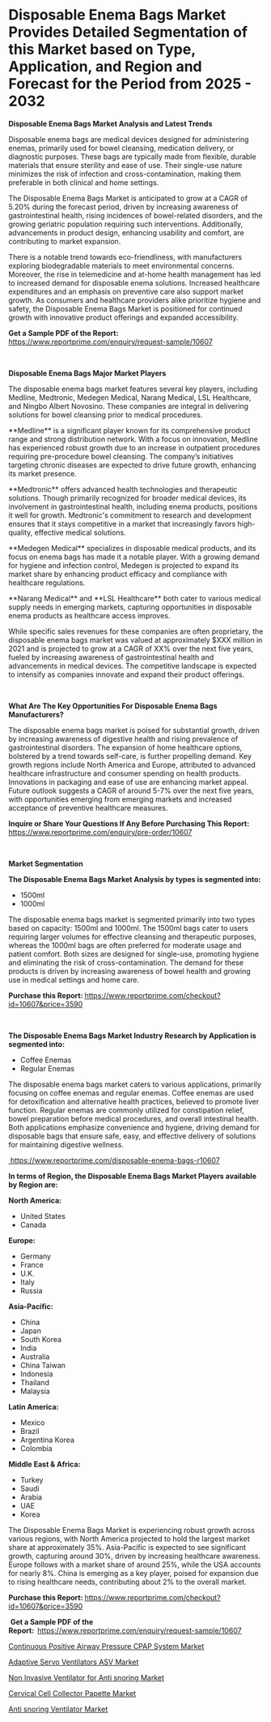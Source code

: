 <p><h1>Disposable Enema Bags Market Provides Detailed Segmentation of this Market based on Type, Application, and Region and Forecast for the Period from 2025 - 2032</h1></p><p><strong>Disposable Enema Bags Market Analysis and Latest Trends</strong></p>
<p><p>Disposable enema bags are medical devices designed for administering enemas, primarily used for bowel cleansing, medication delivery, or diagnostic purposes. These bags are typically made from flexible, durable materials that ensure sterility and ease of use. Their single-use nature minimizes the risk of infection and cross-contamination, making them preferable in both clinical and home settings.</p><p>The Disposable Enema Bags Market is anticipated to grow at a CAGR of 5.20% during the forecast period, driven by increasing awareness of gastrointestinal health, rising incidences of bowel-related disorders, and the growing geriatric population requiring such interventions. Additionally, advancements in product design, enhancing usability and comfort, are contributing to market expansion. </p><p>There is a notable trend towards eco-friendliness, with manufacturers exploring biodegradable materials to meet environmental concerns. Moreover, the rise in telemedicine and at-home health management has led to increased demand for disposable enema solutions. Increased healthcare expenditures and an emphasis on preventive care also support market growth. As consumers and healthcare providers alike prioritize hygiene and safety, the Disposable Enema Bags Market is positioned for continued growth with innovative product offerings and expanded accessibility.</p></p>
<p><strong>Get a Sample PDF of the Report:&nbsp;</strong> <a href="https://www.reportprime.com/enquiry/request-sample/10607?utm_campaign=1847&utm_medium=2&utm_source=Github&utm_content=ia&utm_term=20032025&utm_id=disposable-enema-bags">https://www.reportprime.com/enquiry/request-sample/10607</a></p>
<p>&nbsp;</p>
<p><strong>Disposable Enema Bags Major Market Players</strong></p>
<p><p>The disposable enema bags market features several key players, including Medline, Medtronic, Medegen Medical, Narang Medical, LSL Healthcare, and Ningbo Albert Novosino. These companies are integral in delivering solutions for bowel cleansing prior to medical procedures.</p><p>**Medline** is a significant player known for its comprehensive product range and strong distribution network. With a focus on innovation, Medline has experienced robust growth due to an increase in outpatient procedures requiring pre-procedure bowel cleansing. The company’s initiatives targeting chronic diseases are expected to drive future growth, enhancing its market presence.</p><p>**Medtronic** offers advanced health technologies and therapeutic solutions. Though primarily recognized for broader medical devices, its involvement in gastrointestinal health, including enema products, positions it well for growth. Medtronic's commitment to research and development ensures that it stays competitive in a market that increasingly favors high-quality, effective medical solutions.</p><p>**Medegen Medical** specializes in disposable medical products, and its focus on enema bags has made it a notable player. With a growing demand for hygiene and infection control, Medegen is projected to expand its market share by enhancing product efficacy and compliance with healthcare regulations.</p><p>**Narang Medical** and **LSL Healthcare** both cater to various medical supply needs in emerging markets, capturing opportunities in disposable enema products as healthcare access improves.</p><p>While specific sales revenues for these companies are often proprietary, the disposable enema bags market was valued at approximately $XXX million in 2021 and is projected to grow at a CAGR of XX% over the next five years, fueled by increasing awareness of gastrointestinal health and advancements in medical devices. The competitive landscape is expected to intensify as companies innovate and expand their product offerings.</p></p>
<p>&nbsp;</p>
<p><strong>What Are The Key Opportunities For Disposable Enema Bags Manufacturers?</strong></p>
<p><p>The disposable enema bags market is poised for substantial growth, driven by increasing awareness of digestive health and rising prevalence of gastrointestinal disorders. The expansion of home healthcare options, bolstered by a trend towards self-care, is further propelling demand. Key growth regions include North America and Europe, attributed to advanced healthcare infrastructure and consumer spending on health products. Innovations in packaging and ease of use are enhancing market appeal. Future outlook suggests a CAGR of around 5-7% over the next five years, with opportunities emerging from emerging markets and increased acceptance of preventive healthcare measures.</p></p>
<p><strong>Inquire or Share Your Questions If Any Before Purchasing This Report:</strong> <a href="https://www.reportprime.com/enquiry/pre-order/10607?utm_campaign=1847&utm_medium=2&utm_source=Github&utm_content=ia&utm_term=20032025&utm_id=disposable-enema-bags">https://www.reportprime.com/enquiry/pre-order/10607</a></p>
<p>&nbsp;</p>
<p><strong>Market Segmentation</strong></p>
<p><strong>The Disposable Enema Bags Market Analysis by types is segmented into:</strong></p>
<p><ul><li>1500ml</li><li>1000ml</li></ul></p>
<p><p>The disposable enema bags market is segmented primarily into two types based on capacity: 1500ml and 1000ml. The 1500ml bags cater to users requiring larger volumes for effective cleansing and therapeutic purposes, whereas the 1000ml bags are often preferred for moderate usage and patient comfort. Both sizes are designed for single-use, promoting hygiene and eliminating the risk of cross-contamination. The demand for these products is driven by increasing awareness of bowel health and growing use in medical settings and home care.</p></p>
<p><strong>Purchase this Report:&nbsp;</strong><a href="https://www.reportprime.com/checkout?id=10607&price=3590&utm_campaign=1847&utm_medium=2&utm_source=Github&utm_content=ia&utm_term=20032025&utm_id=disposable-enema-bags">https://www.reportprime.com/checkout?id=10607&price=3590</a></p>
<p>&nbsp;</p>
<p><strong>The Disposable Enema Bags Market Industry Research by Application is segmented into:</strong></p>
<p><ul><li>Coffee Enemas</li><li>Regular Enemas</li></ul></p>
<p><p>The disposable enema bags market caters to various applications, primarily focusing on coffee enemas and regular enemas. Coffee enemas are used for detoxification and alternative health practices, believed to promote liver function. Regular enemas are commonly utilized for constipation relief, bowel preparation before medical procedures, and overall intestinal health. Both applications emphasize convenience and hygiene, driving demand for disposable bags that ensure safe, easy, and effective delivery of solutions for maintaining digestive wellness.</p></p>
<p><a href="https://www.reportprime.com/disposable-enema-bags-r10607?utm_campaign=1847&utm_medium=2&utm_source=Github&utm_content=ia&utm_term=20032025&utm_id=disposable-enema-bags">&nbsp;https://www.reportprime.com/disposable-enema-bags-r10607</a></p>
<p><strong>In terms of Region, the Disposable Enema Bags Market Players available by Region are:</strong></p>
<p>
    <p> <strong> North America: </strong>
        <ul>
            <li>United States</li>
            <li>Canada</li>
        </ul>
        </p> 
    <p> <strong> Europe: </strong>
        <ul>
            <li>Germany</li>
            <li>France</li>
            <li>U.K.</li>
            <li>Italy</li>
            <li>Russia</li>
        </ul>
        </p> 
    <p> <strong> Asia-Pacific: </strong>
        <ul>
            <li>China</li>
            <li>Japan</li>
            <li>South Korea</li>
            <li>India</li>
            <li>Australia</li>
            <li>China Taiwan</li>
            <li>Indonesia</li>
            <li>Thailand</li>
            <li>Malaysia</li>
        </ul>
        </p> 
    <p> <strong> Latin America: </strong>
        <ul>
            <li>Mexico</li>
            <li>Brazil</li>
            <li>Argentina Korea</li>
            <li>Colombia</li>
        </ul>
        </p> 
    <p> <strong> Middle East & Africa: </strong>
        <ul>
            <li>Turkey</li>
            <li>Saudi</li>
            <li>Arabia</li>
            <li>UAE</li>
            <li>Korea</li>
        </ul>
    </p>
    </p>
<p><p>The Disposable Enema Bags Market is experiencing robust growth across various regions, with North America projected to hold the largest market share at approximately 35%. Asia-Pacific is expected to see significant growth, capturing around 30%, driven by increasing healthcare awareness. Europe follows with a market share of around 25%, while the USA accounts for nearly 8%. China is emerging as a key player, poised for expansion due to rising healthcare needs, contributing about 2% to the overall market.</p></p>
<p><strong>Purchase this Report: </strong><a href="https://www.reportprime.com/checkout?id=10607&price=3590&utm_campaign=1847&utm_medium=2&utm_source=Github&utm_content=ia&utm_term=20032025&utm_id=disposable-enema-bags">https://www.reportprime.com/checkout?id=10607&price=3590</a></p>
<p>&nbsp;<strong>Get a Sample PDF of the Report:&nbsp;&nbsp;</strong><a href="https://www.reportprime.com/enquiry/request-sample/10607?utm_campaign=1847&utm_medium=2&utm_source=Github&utm_content=ia&utm_term=20032025&utm_id=disposable-enema-bags">https://www.reportprime.com/enquiry/request-sample/10607</a></p>
<p><strong></strong></p>
<p><p><a href="https://github.com/kitsossadien/Market-Research-Report-List-1/blob/main/continuous-positive-airway-pressure-cpap-system-market.md?utm_campaign=1847&utm_medium=2&utm_source=Github&utm_content=ia&utm_term=20032025&utm_id=disposable-enema-bags">Continuous Positive Airway Pressure CPAP System Market</a></p><p><a href="https://github.com/olesjaquah/Market-Research-Report-List-1/blob/main/adaptive-servo-ventilators-asv-market.md?utm_campaign=1847&utm_medium=2&utm_source=Github&utm_content=ia&utm_term=20032025&utm_id=disposable-enema-bags">Adaptive Servo Ventilators ASV Market</a></p><p><a href="https://github.com/edriceakeime/Market-Research-Report-List-1/blob/main/non-invasive-ventilator-for-anti-snoring-market.md?utm_campaign=1847&utm_medium=2&utm_source=Github&utm_content=ia&utm_term=20032025&utm_id=disposable-enema-bags">Non Invasive Ventilator for Anti snoring Market</a></p><p><a href="https://github.com/kitkaeberz5z/Market-Research-Report-List-1/blob/main/cervical-cell-collector-papette-market.md?utm_campaign=1847&utm_medium=2&utm_source=Github&utm_content=ia&utm_term=20032025&utm_id=disposable-enema-bags">Cervical Cell Collector Papette Market</a></p><p><a href="https://github.com/seppelharjap/Market-Research-Report-List-1/blob/main/anti-snoring-ventilator-market.md?utm_campaign=1847&utm_medium=2&utm_source=Github&utm_content=ia&utm_term=20032025&utm_id=disposable-enema-bags">Anti snoring Ventilator Market</a></p></p>